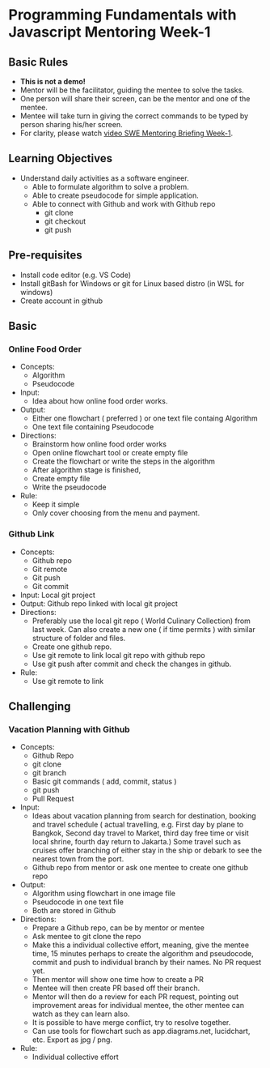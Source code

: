 # Programming Fundamentals with Javascript Mentoring Week-1

## Basic Rules

- **This is not a demo!**
- Mentor will be the facilitator, guiding the mentee to solve the tasks.
- One person will share their screen, can be the mentor and one of the mentee.
- Mentee will take turn in giving the correct commands to be typed by person sharing his/her screen.
- For clarity, please watch [video SWE Mentoring Briefing Week-1](https://drive.google.com/file/d/1X7qFUQR0KNECR3rDoPtTyzjWpG27MzKf/view?usp=sharing).

## Learning Objectives

- Understand daily activities as a software engineer.
  - Able to formulate algorithm to solve a problem.
  - Able to create pseudocode for simple application.
  - Able to connect with Github and work with Github repo
    - git clone
    - git checkout
    - git push

## Pre-requisites

- Install code editor (e.g. VS Code)
- Install gitBash for Windows or git for Linux based distro (in WSL for windows)
- Create account in github

## Basic

### Online Food Order

- Concepts:
  - Algorithm
  - Pseudocode
- Input:
  - Idea about how online food order works.
- Output:
  - Either one flowchart ( preferred ) or one text file containg Algorithm
  - One text file containing Pseudocode
- Directions:
  - Brainstorm how online food order works
  - Open online flowchart tool or create empty file
  - Create the flowchart or write the steps in the algorithm
  - After algorithm stage is finished,
  - Create empty file
  - Write the pseudocode
- Rule:
  - Keep it simple
  - Only cover choosing from the menu and payment.

### Github Link

- Concepts:
  - Github repo
  - Git remote
  - Git push
  - Git commit
- Input: Local git project
- Output: Github repo linked with local git project
- Directions:
  - Preferably use the local git repo ( World Culinary Collection) from last week. Can also create a new one ( if time permits ) with similar structure of folder and files.
  - Create one github repo.
  - Use git remote to link local git repo with github repo
  - Use git push after commit and check the changes in github.
- Rule:
  - Use git remote to link

## Challenging

### Vacation Planning with Github

- Concepts:
  - Github Repo
  - git clone
  - git branch
  - Basic git commands ( add, commit, status )
  - git push
  - Pull Request
- Input:
  - Ideas about vacation planning from search for destination, booking and travel schedule ( actual travelling, e.g. First day by plane to Bangkok, Second day travel to Market, third day free time or visit local shrine, fourth day return to Jakarta.) Some travel such as cruises offer branching of either stay in the ship or debark to see the nearest town from the port.
  - Github repo from mentor or ask one mentee to create one github repo
- Output:
  - Algorithm using flowchart in one image file
  - Pseudocode in one text file
  - Both are stored in Github
- Directions:
  - Prepare a Github repo, can be by mentor or mentee
  - Ask mentee to git clone the repo
  - Make this a individual collective effort, meaning, give the mentee time, 15 minutes perhaps to create the algorithm and pseudocode, commit and push to individual branch by their names. No PR request yet.
  - Then mentor will show one time how to create a PR
  - Mentee will then create PR based off their branch.
  - Mentor will then do a review for each PR request, pointing out improvement areas for individual mentee, the other mentee can watch as they can learn also.
  - It is possible to have merge conflict, try to resolve together.
  - Can use tools for flowchart such as app.diagrams.net, lucidchart, etc. Export as jpg / png.
- Rule:
  - Individual collective effort
